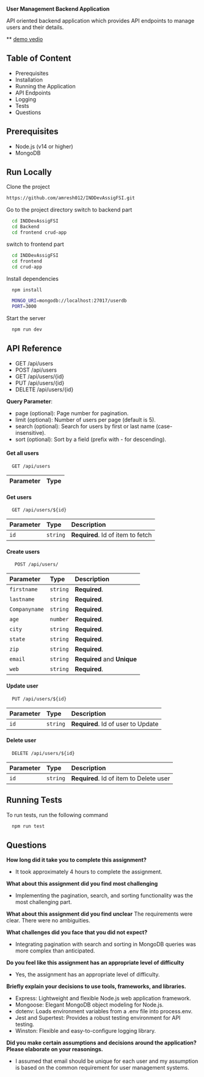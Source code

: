 
 **User Management Backend Application**

 API oriented backend application which provides API endpoints to manage users and their details.

**
[demo vedio](https://drive.google.com/uc?id=19ITCebzIabdQRobdhB4CcshdlgKXB3f6&export=download)

## Table of Content

- Prerequisites
- Installation
- Running the Application
- API Endpoints
- Logging
- Tests
- Questions
## Prerequisites

- Node.js (v14 or higher)
- MongoDB
## Run Locally

Clone the project

```bash
https://github.com/amresh012/INDDevAssigFSI.git
```

Go to the project directory
switch to backend part
```bash
  cd INDDevAssigFSI
  cd Backend
  cd frontend crud-app
```

switch to frontend part

```bash
  cd INDDevAssigFSI
  cd frontend
  cd crud-app
```

Install dependencies

```bash
  npm install
```

```bash
  MONGO_URI=mongodb://localhost:27017/userdb
  PORT=3000
```

Start the server

```bash
  npm run dev
```


## API Reference

- GET /api/users
- POST /api/users
- GET /api/users/{id}
- PUT /api/users/{id}
- DELETE /api/users/{id}

**Query Parameter**:

- page (optional): Page number for pagination.
- limit (optional): Number of users per page (default is 5).
- search (optional): Search for users by first or last name (case-insensitive).
- sort (optional): Sort by a field (prefix with - for descending).

#### Get all users

```http://localhost:5000
  GET /api/users
```

| Parameter | Type     
| :-------- | :------- 


#### Get users

```http://localhost:5000
  GET /api/users/${id}
```

| Parameter | Type     | Description                       |
| :-------- | :------- | :-------------------------------- |
| `id`      | `string` | **Required**. Id of item to fetch |

#### Create users

```http://localhost:5000
   POST /api/users/
```

| Parameter | Type     | Description                       |
| :-------- | :------- | :-------------------------------- |
| `firstname`      | `string` | **Required**. |
| `lastname`      | `string` | **Required**. |
| `Companyname`      | `string` | **Required**. |
| `age`      | `number` | **Required**. |
| `city`      | `string` | **Required**. |
| `state`      | `string` | **Required**. |
| `zip`      | `string` | **Required**. |
| `email`      | `string` | **Required** and **Unique** |
| `web`      | `string` | **Required**. |


#### Update user

```http://localhost:5000
  PUT /api/users/${id}
```

| Parameter | Type     | Description                       |
| :-------- | :------- | :-------------------------------- |
| `id`      | `string` | **Required**. Id of user to Update |


#### Delete user

```http://localhost:5000
  DELETE /api/users/${id}
```

| Parameter | Type     | Description                       |
| :-------- | :------- | :-------------------------------- |
| `id`      | `string` | **Required**. Id of item to Delete user |

## Running Tests

To run tests, run the following command

```bash
  npm run test
```


## Questions


**How long did it take you to complete this assignment?**
 - It took approximately 4 hours to complete the assignment.

**What about this assignment did you find most challenging**
- Implementing the pagination, search, and sorting functionality was the most challenging part.

**What about this assignment did you find unclear**
The requirements were clear. There were no ambiguities.

**What challenges did you face that you did not expect?**
- Integrating pagination with search and sorting in MongoDB queries was more complex than anticipated.

**Do you feel like this assignment has an appropriate level of difficulty**
- Yes, the assignment has an appropriate level of difficulty.

**Briefly explain your decisions to use tools, frameworks, and libraries.**

- Express: Lightweight and flexible Node.js web application framework.
- Mongoose: Elegant MongoDB object modeling for Node.js.
- dotenv: Loads environment variables from a .env file into process.env.
- Jest and Supertest: Provides a robust testing environment for API testing.
- Winston: Flexible and easy-to-configure logging library.

**Did you make certain assumptions and decisions around the application? Please elaborate on your reasonings.**

- I assumed that email should be unique for each user and my assumption is based on the common requirement for user management systems.